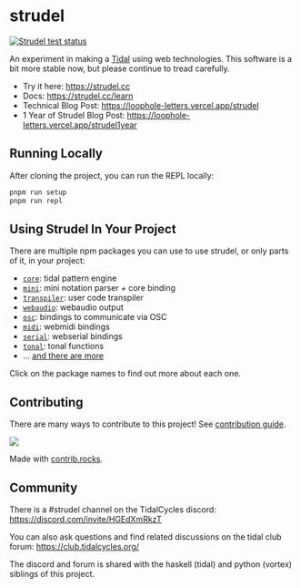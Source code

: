 # strudel

[![Strudel test status](https://github.com/tidalcycles/strudel/actions/workflows/test.yml/badge.svg)](https://github.com/tidalcycles/strudel/actions)

An experiment in making a [Tidal](https://github.com/tidalcycles/tidal/) using web technologies. This software is a bit more stable now, but please continue to tread carefully.

- Try it here: <https://strudel.cc>
- Docs: <https://strudel.cc/learn>
- Technical Blog Post: <https://loophole-letters.vercel.app/strudel>
- 1 Year of Strudel Blog Post: <https://loophole-letters.vercel.app/strudel1year>

## Running Locally

After cloning the project, you can run the REPL locally:

```bash
pnpm run setup
pnpm run repl
```

## Using Strudel In Your Project

There are multiple npm packages you can use to use strudel, or only parts of it, in your project:

- [`core`](./packages/core/): tidal pattern engine
- [`mini`](./packages/mini): mini notation parser + core binding
- [`transpiler`](./packages/transpiler): user code transpiler
- [`webaudio`](./packages/webaudio): webaudio output
- [`osc`](./packages/osc): bindings to communicate via OSC
- [`midi`](./packages/midi): webmidi bindings
- [`serial`](./packages/serial): webserial bindings
- [`tonal`](./packages/tonal): tonal functions
- ... [and there are more](./packages/)

Click on the package names to find out more about each one.

## Contributing

There are many ways to contribute to this project! See [contribution guide](./CONTRIBUTING.md).

<a href="https://github.com/tidalcycles/strudel/graphs/contributors">
  <img src="https://contrib.rocks/image?repo=tidalcycles/strudel" />
</a>

Made with [contrib.rocks](https://contrib.rocks).

## Community

There is a #strudel channel on the TidalCycles discord: <https://discord.com/invite/HGEdXmRkzT>

You can also ask questions and find related discussions on the tidal club forum: <https://club.tidalcycles.org/>

The discord and forum is shared with the haskell (tidal) and python (vortex) siblings of this project.
